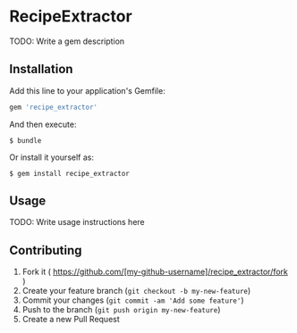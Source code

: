 # RecipeExtractor

TODO: Write a gem description

## Installation

Add this line to your application's Gemfile:

```ruby
gem 'recipe_extractor'
```

And then execute:

    $ bundle

Or install it yourself as:

    $ gem install recipe_extractor

## Usage

TODO: Write usage instructions here

## Contributing

1. Fork it ( https://github.com/[my-github-username]/recipe_extractor/fork )
2. Create your feature branch (`git checkout -b my-new-feature`)
3. Commit your changes (`git commit -am 'Add some feature'`)
4. Push to the branch (`git push origin my-new-feature`)
5. Create a new Pull Request
